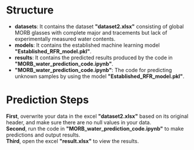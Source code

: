 # Structure
+ **datasets**: It contains the dataset **"dataset2.xlsx"** consisting of global MORB glasses with complete major and tracements but lack of experimentally measured water contents.
+ **models**: It contains the established machine learning model **"Established_RFR_model.pkl"**.
+ **results**: It contains the predicted results produced by the code in **"MORB_water_prediction_code.ipynb"**.
+ **"MORB_water_prediction_code.ipynb"**: The code for predicting unknown samples by using the model **"Established_RFR_model.pkl"**.

# Prediction Steps
**First**, overwrite your data in the excel **"dataset2.xlsx"** based on its original header, and make sure there are no null values in your data.  
**Second**, run the code in **"MORB_water_prediction_code.ipynb"** to make predictions and output results.  
**Third**, open the excel **"result.xlsx"** to view the results.
